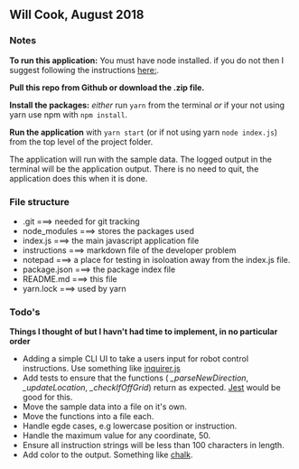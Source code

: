 ## Will Cook, August 2018

### Notes
**To run this application:**
You must have node installed. if you do not then I suggest following the instructions [here:](https://github.com/creationix/nvm).

**Pull this repo from Github or download the .zip file.**

**Install the packages:**
*either* 
run `yarn` from the terminal *or* if your not using yarn use npm with `npm install`.

**Run the application** with `yarn start` (or if not using yarn `node index.js`) from the top level of the project folder.

The application will run with the sample data. The logged output in the terminal will be the application output. There is no need to quit, the application does this when it is done.

### File structure

- .git ===> needed for git tracking
- node_modules ===> stores the packages used
- index.js ===> the main javascript application file
- instructions ===> markdown file of the developer problem
- notepad ===> a place for testing in isoloation away from the index.js file.
- package.json ===> the package index file
- README.md ===> this file
- yarn.lock ===> used by yarn

### Todo's
**Things I thought of but I havn't had time to implement, in no particular order**

- Adding a simple CLI UI to take a users input for robot control instructions. Use something like [inquirer.js](https://github.com/SBoudrias/Inquirer.js/)
- Add tests to ensure that the functions ( *_parseNewDirection*, *_updateLocation*, *_checkIfOffGrid*) return as expected. [Jest](https://jestjs.io) would be good for this.
- Move the sample data into a file on it's own.
- Move the functions into a file each.
- Handle egde cases, e.g lowercase position or instruction.
- Handle the maximum value for any coordinate, 50.
- Ensure all instruction strings will be less than 100 characters in length.
- Add color to the output. Something like [chalk](https://github.com/chalk/chalk).


